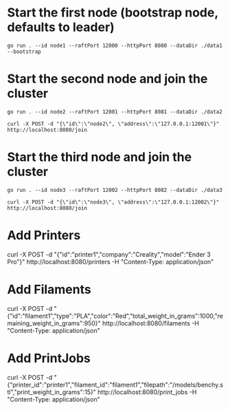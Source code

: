 # Start the first node (bootstrap node, defaults to leader)
```go run . --id node1 --raftPort 12000 --httpPort 8080 --dataDir ./data1 --bootstrap```

# Start the second node and join the cluster
```go run . --id node2 --raftPort 12001 --httpPort 8081 --dataDir ./data2```

```curl -X POST -d "{\"id\":\"node2\", \"address\":\"127.0.0.1:12001\"}" http://localhost:8080/join```

# Start the third node and join the cluster
```go run . --id node3 --raftPort 12002 --httpPort 8082 --dataDir ./data3```

```curl -X POST -d "{\"id\":\"node3\", \"address\":\"127.0.0.1:12002\"}" http://localhost:8080/join```


# Add Printers
curl -X POST -d "{\"id\":\"printer1\",\"company\":\"Creality\",\"model\":\"Ender 3 Pro\"}" http://localhost:8080/printers -H "Content-Type: application/json"


# Add Filaments
curl -X POST -d "{\"id\":\"filament1\",\"type\":\"PLA\",\"color\":\"Red\",\"total_weight_in_grams\":1000,\"remaining_weight_in_grams\":950}" http://localhost:8080/filaments -H "Content-Type: application/json"


# Add PrintJobs
curl -X POST -d "{\"printer_id\":\"printer1\",\"filament_id\":\"filament1\",\"filepath\":\"/models/benchy.stl\",\"print_weight_in_grams\":15}" http://localhost:8080/print_jobs -H "Content-Type: application/json"

